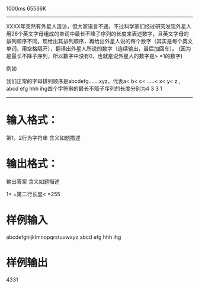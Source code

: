 1000ms  65536K
*******************
 XXXX年突然有外星人造访，但大家语言不通，不过科学家们经过研究发现外星人用26个英文字母组成的单词中最长不降子序列的长度来表述数字，且英文字母的排列顺序不同，现给出其排列顺序，再给出外星人说的每个数字（其实是每个英文单词，用空格隔开），翻译出外星人所说的数字（连续输出，最后加回车）。   (因为是最长不降子序列，所以数字中没有0，也就是说外星人的数字是> =1的数字)

例如

我们正常的字母排列顺序是abcdefg…….xyz，代表a< b< c< …..< x< y< z  ,  abcd  efg  hhh  ihg四个字符串的最长不降子序列的长度分别为4  3  3  1

**************
# **输入格式：**

第1，2行为字符串 含义如题描述

# **输出格式：**

输出答案 含义如题描述

1< =第二行长度< =255

# **样例输入**

abcdefghijklmnopqrstuvwxyz
abcd efg hhh ihg
# **样例输出**

4331